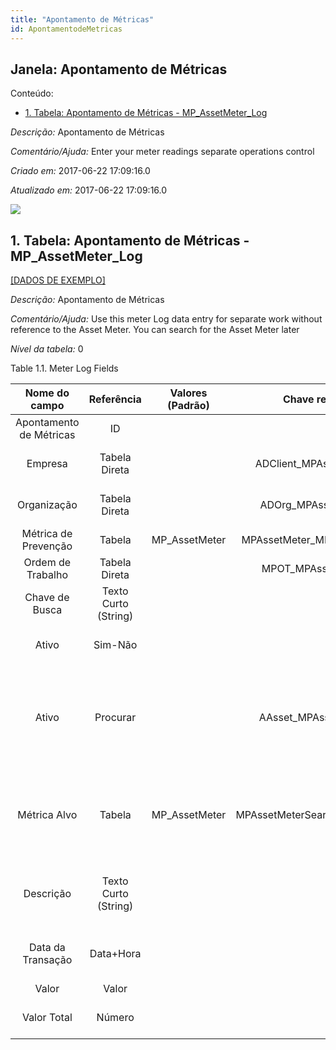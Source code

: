 ```yaml
---
title: "Apontamento de Métricas"
id: ApontamentodeMetricas
---
```

<div id="d6269e1" class="section chapter">

<div class="titlepage">

<div>

<div>

## Janela: Apontamento de Métricas

</div>

</div>

</div>

<div class="toc">

<div class="toc-title">

Conteúdo:

</div>

  - <span class="section">[1. Tabela: Apontamento de Métricas -
    MP\_AssetMeter\_Log](#d6269e23)</span>

</div>

<span class="emphasis">*Descrição:* </span> Apontamento de Métricas

<span class="emphasis">*Comentário/Ajuda:* </span>Enter your meter
readings separate operations control

<span class="emphasis"> *Criado em:* </span>2017-06-22 17:09:16.0

<span class="emphasis">*Atualizado em:* </span>2017-06-22 17:09:16.0

![](/img/manual/ApontamentodeMetricas.png)

<div id="d6269e23" class="section section">

<div class="titlepage">

<div>

<div>

## 1. Tabela: Apontamento de Métricas - MP\_AssetMeter\_Log

</div>

</div>

</div>

[\[DADOS DE EXEMPLO\]](data/MP_AssetMeter_Log_data)

<span class="emphasis">*Descrição:*</span> Apontamento de Métricas

<span class="emphasis">*Comentário/Ajuda:* </span> Use this meter Log
data entry for separate work without reference to the Asset Meter. You
can search for the Asset Meter later

<span class="emphasis">*Nível da tabela:* </span>0

</div>

<div id="d6269e40" class="table">

<div class="table-title">

Table 1.1. Meter Log
Fields

</div>

<div class="table-contents">

|      Nome do campo      |      Referência      | Valores (Padrão) |        Chave restritiva         |                                    Regra de validação                                    |                Descrição                 |                                                       Comentário/Ajuda                                                       |
| :---------------------: | :------------------: | :--------------: | :-----------------------------: | :--------------------------------------------------------------------------------------: | :--------------------------------------: | :--------------------------------------------------------------------------------------------------------------------------: |
| Apontamento de Métricas |          ID          |                  |                                 |                                                                                          |                                          |                                                                                                                              |
|         Empresa         |    Tabela Direta     |                  |    ADClient\_MPAssetMeterLog    |                                                                                          |    (semelhante ao primeiro relatório)    |                                                     (ver o mesmo acima)                                                      |
|       Organização       |    Tabela Direta     |                  |     ADOrg\_MPAssetMeterLog      |                                                                                          |    (semelhante ao primeiro relatório)    |                                                     (ver o mesmo acima)                                                      |
|  Métrica de Prevenção   |        Tabela        |  MP\_AssetMeter  |  MPAssetMeter\_MPAssetMeterLog  |                                                                                          |                                          |                                                                                                                              |
|    Ordem de Trabalho    |    Tabela Direta     |                  |      MPOT\_MPAssetMeterLog      |                                                                                          |                                          |                                                                                                                              |
|     Chave de Busca      | Texto Curto (String) |                  |                                 |                                                                                          |    (semelhante ao primeiro relatório)    |                                                     (ver o mesmo acima)                                                      |
|          Ativo          |       Sim-Não        |                  |                                 |                                                                                          |    (semelhante ao primeiro relatório)    |                                                     (ver o mesmo acima)                                                      |
|          Ativo          |       Procurar       |                  |     AAsset\_MPAssetMeterLog     |                                                                                          |  Asset used internally or by customers   | An asset is either created by purchasing or by delivering a product. An asset can be used internally or be a customer asset. |
|      Métrica Alvo       |        Tabela        |  MP\_AssetMeter  | MPAssetMeterSearch\_MPAssetMete | A\_Asset\_ID = @A\_Asset\_ID@ AND IsActive = 'Y' AND AD\_Org\_ID IN (@\#AD\_Org\_ID@, 0) |                                          |                                                                                                                              |
|        Descrição        | Texto Curto (String) |                  |                                 |                                                                                          | Optional short description of the record |                                         A description is limited to 255 characters.                                          |
|    Data da Transação    |      Data+Hora       |                  |                                 |                                                                                          |             Transaction Date             |                                 The Transaction Date indicates the date of the transaction.                                  |
|          Valor          |        Valor         |                  |                                 |                                                                                          |                  Amount                  |                                                            Amount                                                            |
|       Valor Total       |        Número        |                  |                                 |                                                                                          |               Total Amount               |                                    The Total Amount indicates the total document amount.                                     |

</div>

</div>

  

</div>
